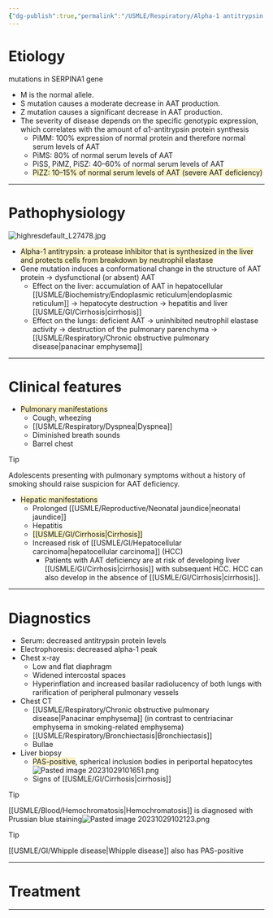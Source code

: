 ```yaml
---
{"dg-publish":true,"permalink":"/USMLE/Respiratory/Alpha-1 antitrypsin deficiency/"}
---
```


# Etiology
mutations in SERPINA1 gene
- M is the normal allele.
- S mutation causes a moderate decrease in AAT production.
- Z mutation causes a significant decrease in AAT production.
- The severity of disease depends on the specific genotypic expression, which correlates with the amount of α1-antitrypsin protein synthesis
	- PiMM: 100% expression of normal protein and therefore normal serum levels of AAT
	- PiMS: 80% of normal serum levels of AAT
	- PiSS, PiMZ, PiSZ: 40–60% of normal serum levels of AAT
	- <span style="background:rgba(240, 200, 0, 0.2)">PiZZ: 10–15% of normal serum levels of AAT (severe AAT deficiency)</span>

---
# Pathophysiology
![highresdefault_L27478.jpg](/img/user/appendix/highresdefault_L27478.jpg)
- <span style="background:rgba(240, 200, 0, 0.2)">Alpha-1 antitrypsin: a protease inhibitor that is synthesized in the liver and protects cells from breakdown by neutrophil elastase</span>
- Gene mutation induces a conformational change in the structure of AAT protein → dysfunctional (or absent) AAT
	- Effect on the liver: accumulation of AAT in hepatocellular [[USMLE/Biochemistry/Endoplasmic reticulum\|endoplasmic reticulum]] → hepatocyte destruction → hepatitis and liver [[USMLE/GI/Cirrhosis\|cirrhosis]]
	- Effect on the lungs: deficient AAT → uninhibited neutrophil elastase activity → destruction of the pulmonary parenchyma → [[USMLE/Respiratory/Chronic obstructive pulmonary disease\|panacinar emphysema]]

---
# Clinical features
- <span style="background:rgba(240, 200, 0, 0.2)">Pulmonary manifestations </span>
	- Cough, wheezing
	- [[USMLE/Respiratory/Dyspnea\|Dyspnea]]
	- Diminished breath sounds
	- Barrel chest
 
 >[!tip] 
 >Adolescents presenting with pulmonary symptoms without a history of smoking should raise suspicion for AAT deficiency.
- <span style="background:rgba(240, 200, 0, 0.2)">Hepatic manifestations</span>
	- Prolonged [[USMLE/Reproductive/Neonatal jaundice\|neonatal jaundice]]
	- Hepatitis
	- <span style="background:rgba(240, 200, 0, 0.2)">[[USMLE/GI/Cirrhosis\|Cirrhosis]]</span>
	- Increased risk of [[USMLE/GI/Hepatocellular carcinoma\|hepatocellular carcinoma]] (HCC)
		- Patients with AAT deficiency are at risk of developing liver [[USMLE/GI/Cirrhosis\|cirrhosis]] with subsequent HCC. HCC can also develop in the absence of [[USMLE/GI/Cirrhosis\|cirrhosis]].

---
# Diagnostics
- Serum: decreased antitrypsin protein levels
- Electrophoresis: decreased alpha-1 peak  
- Chest x-ray 
	- Low and flat diaphragm
	- Widened intercostal spaces
	- Hyperinflation and increased basilar radiolucency of both lungs with rarification of peripheral pulmonary vessels
- Chest CT 
	- [[USMLE/Respiratory/Chronic obstructive pulmonary disease\|Panacinar emphysema]] (in contrast to centriacinar emphysema in smoking-related emphysema)
	- [[USMLE/Respiratory/Bronchiectasis\|Bronchiectasis]]
	- Bullae
- Liver biopsy
	- <span style="background:rgba(240, 200, 0, 0.2)">PAS-positive</span>, spherical inclusion bodies in periportal hepatocytes![Pasted image 20231029101651.png](/img/user/appendix/Pasted%20image%2020231029101651.png)
	- Signs of [[USMLE/GI/Cirrhosis\|cirrhosis]]

>[!tip] 
>[[USMLE/Blood/Hemochromatosis\|Hemochromatosis]] is diagnosed with Prussian blue staining![Pasted image 20231029102123.png](/img/user/appendix/Pasted%20image%2020231029102123.png)

>[!tip] 
>[[USMLE/GI/Whipple disease\|Whipple disease]] also has PAS-positive

---
# Treatment


---
